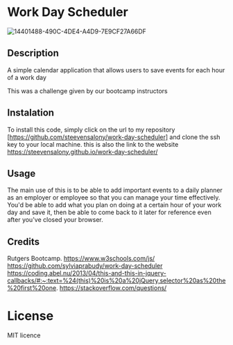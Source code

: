 # Work Day Scheduler

![14401488-490C-4DE4-A4D9-7E9CF27A66DF](https://user-images.githubusercontent.com/108702715/215644050-41632420-06fc-4f07-be08-6fd7aaea8c42.jpeg)

## Description

A simple calendar application that allows users to save events for each hour of a work day

This was a challenge given by our bootcamp instructors

## Instalation

To install this code, simply click on the url to my repository [https://github.com/steevensalony/work-day-scheduler] and clone the ssh key to your local machine. 
this is also the link to the website https://steevensalony.github.io/work-day-scheduler/

## Usage

The main use of this is to be able to add important events to a daily planner as an employer or employee so that you can manage your time effectively. You'd be able to add what you plan on doing at a certain hour of your work day and save it, then be able to come back to it later for reference even after you've closed your browser.

## Credits

Rutgers Bootcamp.
https://www.w3schools.com/js/
https://github.com/sylviaprabudy/work-day-scheduler
https://coding.abel.nu/2013/04/this-and-this-in-jquery-callbacks/#:~:text=%24(this)%20is%20a%20jQuery,selector%20as%20the%20first%20one.
https://stackoverflow.com/questions/

# License

MIT licence
